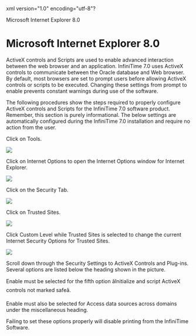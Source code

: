 xml version="1.0" encoding="utf-8"?





Microsoft Internet Explorer 8.0




# Microsoft Internet Explorer 8.0

ActiveX controls and Scripts are used to enable advanced interaction between the web browser and an application. InfiniTime 7.0 uses ActiveX controls to communicate between the Oracle database and Web browser. By default, most browsers are set to prompt users before allowing ActiveX controls or scripts to be executed. Changing these settings from prompt to enable prevents constant warnings during use of the software.

The following procedures show the steps required to properly configure ActiveX controls and Scripts for the InfiniTime 7.0 software product. Remember, this section is purely informational. The below settings are automatically configured during the InfiniTime 7.0 installation and require no action from the user.

Click on Tools.

![](/img/image-404.png)

Click on Internet Options to open the Internet Options window for Internet Explorer.

![](/img/image-404.png)

Click on the Security Tab.

![](/img/image-404.png)

Click on Trusted Sites.

![](/img/image-404.png)

Click Custom Level while Trusted Sites is selected to change the current Internet Security Options for Trusted Sites.

![](/img/image-404.png)

Scroll down through the Security Settings to ActiveX Controls and Plug-ins. Several options are listed below the heading shown in the picture.

Enable must be selected for the fifth option âInitialize and script ActiveX controls not marked safeâ.

Enable must also be selected for Access data sources across domains under the miscellaneous heading.

Failing to set these options properly will disable printing from the InfiniTime Software.